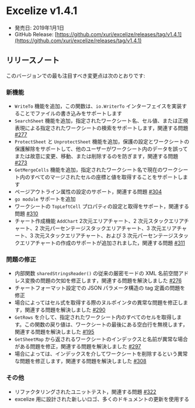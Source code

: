 # Excelize v1.4.1

* 発売日: 2019年1月1日
* GitHub Release: [https://github.com/xuri/excelize/releases/tag/v1.4.1](https://github.com/xuri/excelize/releases/tag/v1.4.1)

## リリースノート

このバージョンでの最も注目すべき変更点は次のとおりです:

### 新機能

* `WriteTo` 機能を追加，この関数は、`io.WriterTo` インターフェイスを実装することでファイルの書き込みをサポートします
* `SearchSheet` 機能を追加，指定されたワークシート名、セル値、または正規表現による指定されたワークシートの検索をサポートします，関連する問題 [#277](https://github.com/xuri/excelize/issues/277)
* `ProtectSheet` と `UnprotectSheet` 機能を追加，保護の設定とワークシートの保護解除をサポートして、他のユーザーがワークシート内のデータを誤ってまたは故意に変更、移動、または削除するのを防ぎます，関連する問題 [#273](https://github.com/xuri/excelize/issues/273)
* `GetMergeCells` 機能を追加，指定されたワークシート名で現在のワークシート内のすべてのマージされたセルの座標と値を取得することをサポートします
* ページアウトライン属性の設定のサポート，関連する問題 [#304](https://github.com/xuri/excelize/issues/304)
* `go module` サポートを追加
* ワークシートの `TopLeftCell` プロパティの設定と取得をサポート，関連する問題 [#310](https://github.com/xuri/excelize/issues/310)
* チャート作成機能 `AddChart` 2次元エリアチャート、2 次元スタックエリアチャート、2 次元パーセンテージスタックエリアチャート、3 次元エリアチャート、3 次元スタックエリアチャート、および 3 次元パーセンテージスタックエリアチャートの作成のサポートが追加されました，関連する問題 [#311](https://github.com/xuri/excelize/issues/311)

### 問題の修正

* 内部関数 `sharedStringsReader()` の従来の厳密モードの XML 名前空間アドレス変換の問題の欠如を修正します，関連する問題を解決しました [#276](https://github.com/xuri/excelize/issues/276)
* チャートフォーマット設定での JSON パラメータ構造の tag 定義の問題を修正
* 場合によってはセル式を取得する際のヌルポインタの異常な問題を修正します，関連する問題を解決しました [#290](https://github.com/xuri/excelize/issues/290)
* `GetRows` を介して、指定されたワークシート内のすべてのセルを取得します。この関数の戻り値は、ワークシートの最後にある空白行を無視します，関連する問題を解決しました [#195](https://github.com/xuri/excelize/issues/195)
* `GetSheetMap` から返されるワークシートのインデックスと名前が異常な場合がある問題を修正，関連する問題を解決しました [#297](https://github.com/xuri/excelize/issues/297)
* 場合によっては、インデックスを介してワークシートを削除するという異常な問題を修正します，関連する問題を解決しました [#308](https://github.com/xuri/excelize/issues/308)

### その他

* リファクタリングされたユニットテスト，関連する問題 [#322](https://github.com/xuri/excelize/issues/322)
* excelize 用に設計された新しいロゴ、多くのドキュメントの更新を使用する
